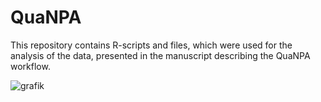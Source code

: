 # QuaNPA
This repository contains R-scripts and files, which were used for the analysis of the data, presented in the manuscript describing the QuaNPA workflow.

![grafik](https://user-images.githubusercontent.com/65341652/216836044-aaac719d-c8f8-4eeb-b32a-1b60c2bad9c5.png)
